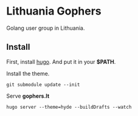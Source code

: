# Lithuania Gophers

Golang user group in Lithuania.

## Install

First, install [hugo](https://github.com/spf13/hugo/releases). And put it in your **$PATH**.

Install the theme.

    git submodule update --init

Serve **gophers.lt**

    hugo server --theme=hyde --buildDrafts --watch


